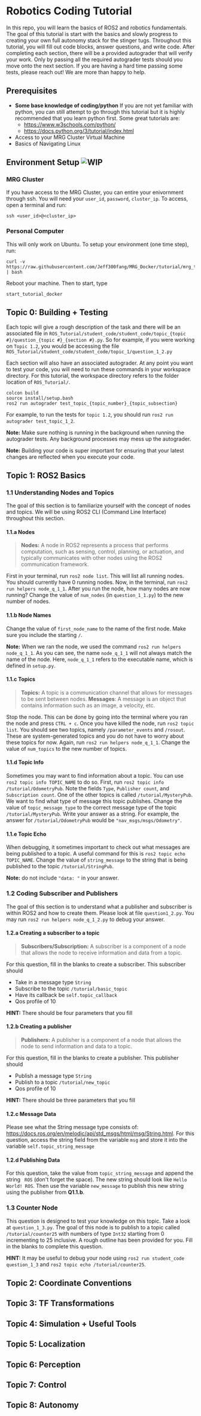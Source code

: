 # Robotics Coding Tutorial
In this repo, you will learn the basics of ROS2 and robotics fundamentals. The goal of this tutorial is start with the basics and slowly progress to creating your own full autonomy stack for the stinger tugs. Throughout this tutorial, you will fill out code blocks, answer questions, and write code. After completing each section, there will be a provided autograder that will verify your work. Only by passing all the required autograder tests should you move onto the next section. If you are having a hard time passing some tests, please reach out! We are more than happy to help.

## Prerequisites
- **Some base knowledge of coding/python** If you are not yet familiar with python, you can still attempt to go through this tutorial but it is highly recommended that you learn python first. Some great tutorials are:
  - https://www.w3schools.com/python/
  - https://docs.python.org/3/tutorial/index.html
- Access to your MRG Cluster Virtual Machine
- Basics of Navigating Linux

## Environment Setup ![WIP](https://img.shields.io/badge/WIP-Work_in_Progress-yellow)
### MRG Cluster
If you have access to the MRG Cluster, you can entire your enivornment through ssh. You will need your `user_id`, `password`, `cluster_ip`. To access, open a terminal and run:

```
ssh <user_id>@<cluster_ip>
```

### Personal Computer 
This will only work on Ubuntu. To setup your environment (one time step), run:

```
curl -v https://raw.githubusercontent.com/Jeff300fang/MRG_Docker/tutorial/mrg_tutorial_startup.sh | bash
```

Reboot your machine. Then to start, type

```
start_tutorial_docker
```

## Topic 0: Building + Testing
Each topic will give a rough description of the task and there will be an associated file in ```ROS_Tutorial/student_code/student_code/topic_{topic #}/question_{topic #}_{section #}.py```. So for example, if you were working on ```Topic 1.2```, you would be accessing the file ```ROS_Tutorial/student_code/student_code/topic_1/question_1_2.py```

Each section will also have an associated autograder. At any point you want to test your code, you will need to run these commands in your workspace directory. For this tutorial, the workspace directory refers to the folder location of ```ROS_Tutorial/```.
```
colcon build
source install/setup.bash
ros2 run autograder test_topic_{topic_number}_{topic_subsection}
```
For example, to run the tests for ```topic 1.2```, you should run `ros2 run autograder test_topic_1_2`. 

**Note:** Make sure nothing is running in the background when running the autograder tests. Any background processes may mess up the autograder.

**Note:** Building your code is super important for ensuring that your latest changes are reflected when you execute your code.

## Topic 1: ROS2 Basics
### 1.1 Understanding Nodes and Topics
The goal of this section is to familiarize yourself with the concept of nodes and topics. We will be using ROS2 CLI (Command Line Interface) throughout this section.

#### 1.1.a Nodes
> **Nodes:** A node in ROS2 represents a process that performs computation, such as sensing, control, planning, or actuation, and typically communicates with other nodes using the ROS2 communication framework. 

First in your terminal, run `ros2 node list`. This will list all running nodes. You should currently have 0 running nodes. Now, in the terminal, run `ros2 run helpers node_q_1_1`. After you run the node, how many nodes are now running? Change the value of `num_nodes` (in ```question_1_1.py```) to the new number of nodes. 

#### 1.1.b Node Names
Change the value of `first_node_name` to the name of the first node. Make sure you include the starting ```/```.

**Note:** When we ran the node, we used the command `ros2 run helpers node_q_1_1`. As you can see, the name `node_q_1_1` will not always 
match the name of the node. Here, `node_q_1_1` refers to the executable name, which is defined in `setup.py`.

#### 1.1.c Topics

> **Topics:** A topic is a communication channel that allows for messages to be sent between nodes.
**Messages**: A message is an object that contains information such as an image, a velocity, etc.

Stop the node. This can be done by going into the terminal where you ran the node and press `CTRL + c`. Once you have killed the node,
run `ros2 topic list`. You should see two topics, namely `/parameter_events` and `/rosout`. These are system-generated topics and you do not have to worry about these topics for now. Again, run `ros2 run helpers node_q_1_1`. Change the value of `num_topics` to the new number of topics. 

#### 1.1.d Topic Info
Sometimes you may want to find information about a topic. You can use `ros2 topic info TOPIC_NAME` to do so. First, run `ros2 topic info /tutorial/OdometryPub`. Note the fields `Type`, `Publisher count`, and `Subscription count`. One of the other topics is called `/tutorial/MysteryPub`. We want to find what type of message this topic publishes. Change the value of `topic_message_type` to the correct message type of the topic `/tutorial/MysteryPub`. Write your answer as a string. For example, the answer for ```/tutorial/OdometryPub``` would be ```"nav_msgs/msgs/Odometry"```. 

#### 1.1.e Topic Echo
When debugging, it sometimes important to check out what messages are being published to a topic. A useful command for this is `ros2 topic echo TOPIC_NAME`. Change the value of `string_message` to the string that is being published to the topic `/tutorial/StringPub`. 

**Note:** do not include ```"data: "``` in your answer.

### 1.2 Coding Subscriber and Publishers
The goal of this section is to understand what a publisher and subscriber is within ROS2 and how to create them. Please look at file `question1_2.py`. You may run ```ros2 run helpers node_q_1_2.py``` to debug your answer.

#### 1.2.a Creating a subscriber to a topic

> **Subscribers/Subscription:** A subscriber is a component of a node that allows the node to receive information and data from a topic.

For this question, fill in the blanks to create a subscriber.
This subscriber should
- Take in a message type `String`
- Subscribe to the topic `/tutorial/basic_topic`
- Have its callback be `self.topic_callback`
- Qos profile of 10

**HINT:** There should be four parameters that you fill

#### 1.2.b Creating a publisher
> **Publishers:** A publisher is a component of a node that allows the node to send information and data to a topic.

For this question, fill in the blanks to create a publisher.
This publisher should
- Publish a message type `String`
- Publish to a topic `/tutorial/new_topic`
- Qos profile of 10

**HINT:** There should be three parameters that you fill

#### 1.2.c Message Data
Please see what the String message type consists of: https://docs.ros.org/en/melodic/api/std_msgs/html/msg/String.html.
For this question, access the string field from the variable `msg` and store it into the variable `self.topic_string_message`

#### 1.2.d Publishing Data
For this question, take the value from `topic_string_message` and append the string ` ROS` (don't forget the space). The new string should look like `Hello World! ROS`. Then use the variable `new_message` to publish this new string using the publisher from **Q1.1.b**.

### 1.3 Counter Node
This question is designed to test your knowledge on this topic. Take a look at `question_1_3.py`. The goal of this node is to publish to a topic called `/tutorial/counter25` with numbers of type `Int32` starting from 0 incrementing to 25 inclusive. A rough outline has been provided for you. Fill in the blanks to complete this question.

**HINT:** It may be useful to debug your node using `ros2 run student_code question_1_3` and `ros2 topic echo /tutorial/counter25`.

## Topic 2: Coordinate Conventions

## Topic 3: TF Transformations

## Topic 4: Simulation + Useful Tools

## Topic 5: Localization

## Topic 6: Perception 

## Topic 7: Control

## Topic 8: Autonomy

